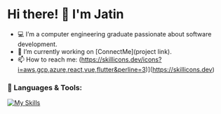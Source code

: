 <!--
**Jatin-Lakhorkar/Jatin-Lakhorkar** is a ✨ _special_ ✨ repository because its `README.md` (this file) appears on your GitHub profile.

Here are some ideas to get you started:

- 🔭 I’m currently working on ...
- 🌱 I’m currently learning ...
- 👯 I’m looking to collaborate on ...
- 🤔 I’m looking for help with ...
- 💬 Ask me about ...
- 📫 How to reach me: ...
- 😄 Pronouns: ...
- ⚡ Fun fact: ...
-->
# Hi there! 👋 I'm Jatin

- 💻 I’m a computer engineering graduate passionate about software development.
- 🌱 I’m currently working on [ConnectMe](project link).
- 📫 How to reach me: (https://skillicons.dev/icons?i=aws,gcp,azure,react,vue,flutter&perline=3)](https://skillicons.dev)


### 🔧 Languages & Tools:
[![My Skills](https://skillicons.dev/icons?i=html5,css,js)](https://skillicons.dev)
